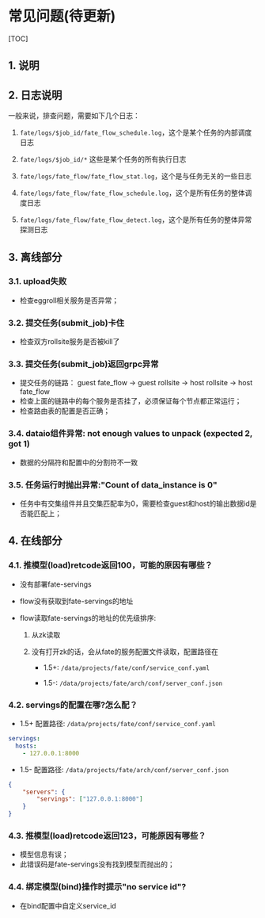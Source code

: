# 常见问题(待更新)

[TOC]

## 1. 说明

## 2. 日志说明
一般来说，排查问题，需要如下几个日志：

1. `fate/logs/$job_id/fate_flow_schedule.log`，这个是某个任务的内部调度日志 

2. `fate/logs/$job_id/*` 这些是某个任务的所有执行日志

3. `fate/logs/fate_flow/fate_flow_stat.log`，这个是与任务无关的一些日志 

4. `fate/logs/fate_flow/fate_flow_schedule.log`，这个是所有任务的整体调度日志

5. `fate/logs/fate_flow/fate_flow_detect.log`，这个是所有任务的整体异常探测日志

## 3. 离线部分

### 3.1. upload失败
- 检查eggroll相关服务是否异常；

### 3.2. 提交任务(submit_job)卡住
- 检查双方rollsite服务是否被kill了

### 3.3. 提交任务(submit_job)返回grpc异常
- 提交任务的链路： guest fate_flow -> guest rollsite -> host rollsite -> host fate_flow
- 检查上面的链路中的每个服务是否挂了，必须保证每个节点都正常运行；
- 检查路由表的配置是否正确；

### 3.4. dataio组件异常: not enough values to unpack (expected 2, got 1)
- 数据的分隔符和配置中的分割符不一致

### 3.5. 任务运行时抛出异常:"Count of data_instance is 0"
- 任务中有交集组件并且交集匹配率为0，需要检查guest和host的输出数据id是否能匹配上；


## 4. 在线部分
### 4.1. 推模型(load)retcode返回100，可能的原因有哪些？

- 没有部署fate-servings

- flow没有获取到fate-servings的地址

- flow读取fate-servings的地址的优先级排序: 

  1. 从zk读取

  2. 没有打开zk的话，会从fate的服务配置文件读取，配置路径在

     - 1.5+: `/data/projects/fate/conf/service_conf.yaml`

     - 1.5-: `/data/projects/fate/arch/conf/server_conf.json`

### 4.2. servings的配置在哪?怎么配？

- 1.5+ 配置路径: `/data/projects/fate/conf/service_conf.yaml`

```yaml
servings:
  hosts:
    - 127.0.0.1:8000
```

- 1.5- 配置路径: `/data/projects/fate/arch/conf/server_conf.json`
```json
{
    "servers": {
        "servings": ["127.0.0.1:8000"]
    }
}
```

### 4.3. 推模型(load)retcode返回123，可能原因有哪些？
- 模型信息有误；
- 此错误码是fate-servings没有找到模型而抛出的；

### 4.4. 绑定模型(bind)操作时提示"no service id"?
- 在bind配置中自定义service_id
